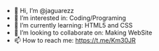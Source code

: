 - 👋 Hi, I’m @jaguarezz
- 👀 I’m interested in: Coding/Programing
- 🌱 I’m currently learning: HTML5 and CSS
- 💞️ I’m looking to collaborate on: Making WebSite
- 📫 How to reach me: https://t.me/Km30JR

<!---
jaguarezz/jaguarezz is a ✨ special ✨ repository because its `README.md` (this file) appears on your GitHub profile.
You can click the Preview link to take a look at your changes.
--->
